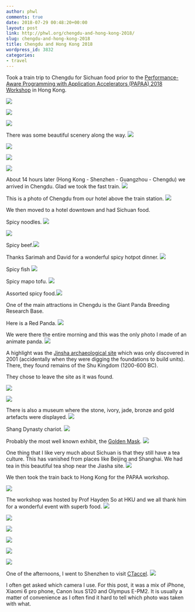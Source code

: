 ```yaml
---
author: phwl
comments: true
date: 2018-07-29 00:48:20+00:00
layout: post
link: http://phwl.org/chengdu-and-hong-kong-2018/
slug: chengdu-and-hong-kong-2018
title: Chengdu and Hong Kong 2018
wordpress_id: 3832
categories:
- travel
---
```


Took a train trip to Chengdu for Sichuan food prior to the [Performance-Aware Programming with Application Accelerators (PAPAA) 2018 Workshop](http://cscpapaa.eee.hku.hk/) in Hong Kong.

[![](http://phwl.org/wp-content/uploads/2018/08/P7190077.jpg)](http://phwl.org/wp-content/uploads/2018/08/P7190077.jpg)

[![](http://phwl.org/wp-content/uploads/2018/08/IMG_1758-2.jpg)](http://phwl.org/wp-content/uploads/2018/08/IMG_1758-2.jpg)

<!-- more -->

[![](http://phwl.org/wp-content/uploads/2018/08/IMG_8777.jpg)](http://phwl.org/wp-content/uploads/2018/08/IMG_8777.jpg)

There was some beautiful scenery along the way.
[![](http://phwl.org/wp-content/uploads/2018/08/IMG_8770.jpg)](http://phwl.org/wp-content/uploads/2018/08/IMG_8770.jpg)

[![](http://phwl.org/wp-content/uploads/2018/08/IMG_8773.jpg)](http://phwl.org/wp-content/uploads/2018/08/IMG_8773.jpg)

[![](http://phwl.org/wp-content/uploads/2018/08/P7160007.jpg)](http://phwl.org/wp-content/uploads/2018/08/P7160007.jpg)

[![](http://phwl.org/wp-content/uploads/2018/08/IMG_8765.jpg)](http://phwl.org/wp-content/uploads/2018/08/IMG_8765.jpg)

About 14 hours later (Hong Kong - Shenzhen - Guangzhou - Chengdu) we arrived in Chengdu. Glad we took the fast train.
[![](http://phwl.org/wp-content/uploads/2018/08/IMG_1708.jpg)](http://phwl.org/wp-content/uploads/2018/08/IMG_1708.jpg)

This is a photo of Chengdu from our hotel above the train station.
[![](http://phwl.org/wp-content/uploads/2018/08/IMG_8788.jpg)](http://phwl.org/wp-content/uploads/2018/08/IMG_8788.jpg)

We then moved to a hotel downtown and had Sichuan food.

Spicy noodles.
[![](http://phwl.org/wp-content/uploads/2018/08/IMG_8797.jpg)](http://phwl.org/wp-content/uploads/2018/08/IMG_8797.jpg)

[![](http://phwl.org/wp-content/uploads/2018/08/IMG_8793.jpg)](http://phwl.org/wp-content/uploads/2018/08/IMG_8793.jpg)

Spicy beef.[![](http://phwl.org/wp-content/uploads/2018/08/IMG_8794.jpg)](http://phwl.org/wp-content/uploads/2018/08/IMG_8794.jpg)

Thanks Sarimah and David for a wonderful spicy hotpot dinner.
[![](http://phwl.org/wp-content/uploads/2018/08/39986768.jpg)](http://phwl.org/wp-content/uploads/2018/08/39986768.jpg)

Spicy fish
[![](http://phwl.org/wp-content/uploads/2018/08/IMG_1720-1.jpg)](http://phwl.org/wp-content/uploads/2018/08/IMG_1720-1.jpg)

Spicy mapo tofu.
[![](http://phwl.org/wp-content/uploads/2018/08/IMG_1717.jpg)](http://phwl.org/wp-content/uploads/2018/08/IMG_1717.jpg)

Assorted spicy food.[![](http://phwl.org/wp-content/uploads/2018/08/P7170031.jpg)](http://phwl.org/wp-content/uploads/2018/08/P7170031.jpg)

One of the main attractions in Chengdu is the Giant Panda Breeding Research Base.

Here is a Red Panda.
[![](http://phwl.org/wp-content/uploads/2018/08/P7190052.jpg)](http://phwl.org/wp-content/uploads/2018/08/P7190052.jpg)

We were there the entire morning and this was the only photo I made of an animate panda.
[
![](http://phwl.org/wp-content/uploads/2018/08/P7190077.jpg)](http://phwl.org/wp-content/uploads/2018/08/P7190077.jpg)

A highlight was the [Jinsha archaeological site](https://en.wikipedia.org/wiki/Jinsha_site) which was only discovered in 2001 (accidentally when they were digging the foundations to build units). There, they found remains of the Shu Kingdom (1200-600 BC).

They chose to leave the site as it was found.

[![](http://phwl.org/wp-content/uploads/2018/08/IMG_8841.jpg)](http://phwl.org/wp-content/uploads/2018/08/IMG_8841.jpg)

[![](http://phwl.org/wp-content/uploads/2018/08/IMG_8848.jpg)](http://phwl.org/wp-content/uploads/2018/08/IMG_8848.jpg)

There is also a museum where the stone, ivory, jade, bronze and gold artefacts were displayed.
[![](http://phwl.org/wp-content/uploads/2018/08/IMG_8868.jpg)](http://phwl.org/wp-content/uploads/2018/08/IMG_8868.jpg)

Shang Dynasty chariot.
[![](http://phwl.org/wp-content/uploads/2018/08/IMG_8899.jpg)](http://phwl.org/wp-content/uploads/2018/08/IMG_8899.jpg)

Probably the most well known exhibit, the [Golden Mask](http://www.chinadaily.com.cn/china/2012-05/20/content_15339234.htm).
[![](http://phwl.org/wp-content/uploads/2018/08/IMG_8891.jpg)](http://phwl.org/wp-content/uploads/2018/08/IMG_8891.jpg)

One thing that I like very much about Sichuan is that they still have a tea culture. This has vanished from places like Beijing and Shanghai. We had tea in this beautiful tea shop near the Jiasha site.
[![](http://phwl.org/wp-content/uploads/2018/08/IMG_8822.jpg)](http://phwl.org/wp-content/uploads/2018/08/IMG_8822.jpg)

We then took the train back to Hong Kong for the PAPAA workshop.

[![](http://phwl.org/wp-content/uploads/2018/07/papaa2018.jpeg)](http://phwl.org/wp-content/uploads/2018/07/papaa2018.jpeg)

The workshop was hosted by Prof Hayden So at HKU and we all thank him for a wonderful event with superb food.
[![](http://phwl.org/wp-content/uploads/2018/08/39988912.jpg)](http://phwl.org/wp-content/uploads/2018/08/39988912.jpg)

[![](http://phwl.org/wp-content/uploads/2018/08/P7250090.jpg)](http://phwl.org/wp-content/uploads/2018/08/P7250090.jpg)

[![](http://phwl.org/wp-content/uploads/2018/08/P7250101.jpg)](http://phwl.org/wp-content/uploads/2018/08/P7250101.jpg)

[![](http://phwl.org/wp-content/uploads/2018/08/P7250092.jpg)](http://phwl.org/wp-content/uploads/2018/08/P7250092.jpg)

[![](http://phwl.org/wp-content/uploads/2018/08/P7250091.jpg)](http://phwl.org/wp-content/uploads/2018/08/P7250091.jpg)

[![](http://phwl.org/wp-content/uploads/2018/08/P7250099.jpg)](http://phwl.org/wp-content/uploads/2018/08/P7250099.jpg)

One of the afternoons, I went to Shenzhen to visit [CTaccel](http://www.ct-accel.com/home-2/).
[![](http://phwl.org/wp-content/uploads/2018/08/IMG_1774-1.jpg)](http://phwl.org/wp-content/uploads/2018/08/IMG_1774-1.jpg)

I often get asked which camera I use. For this post, it was a mix of iPhone, Xiaomi 6 pro phone, Canon Ixus S120 and Olympus E-PM2. It is usually a matter of convenience as I often find it hard to tell which photo was taken with what.
